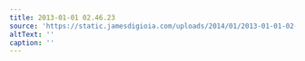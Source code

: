 ```yaml
---
title: 2013-01-01 02.46.23
source: 'https://static.jamesdigioia.com/uploads/2014/01/2013-01-01-02-46-23-scaled.jpg'
altText: ''
caption: ''
---
```


